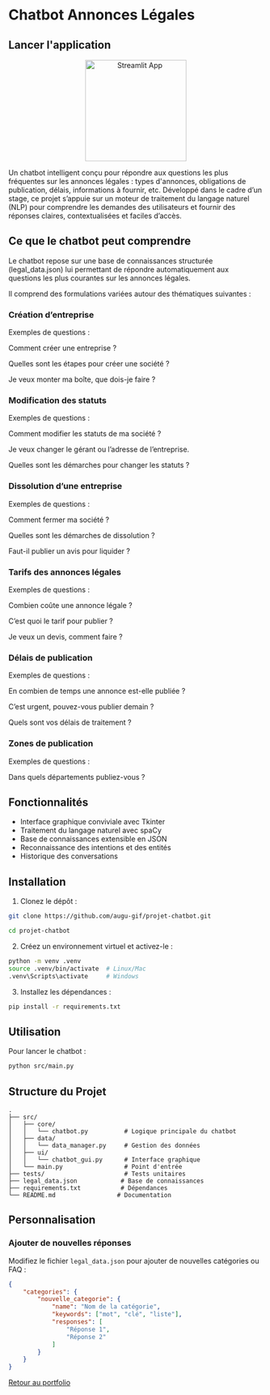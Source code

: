 # Chatbot Annonces Légales

## Lancer l'application

<p align="center">
  <a href="https://augu-gif-projet-chatbot-app-oj9sw8.streamlit.app/">
    <img src="https://streamlit.io/images/brand/streamlit-logo-primary-colormark-darktext.png" alt="Streamlit App" width="200"/>
  </a>
</p>
 

Un chatbot intelligent conçu pour répondre aux questions les plus fréquentes sur les annonces légales : types d'annonces, obligations de publication, délais, informations à fournir, etc. Développé dans le cadre d’un stage, ce projet s’appuie sur un moteur de traitement du langage naturel (NLP) pour comprendre les demandes des utilisateurs et fournir des réponses claires, contextualisées et faciles d’accès.

## Ce que le chatbot peut comprendre

Le chatbot repose sur une base de connaissances structurée (legal_data.json) lui permettant de répondre automatiquement aux questions les plus courantes sur les annonces légales.

Il comprend des formulations variées autour des thématiques suivantes :

### Création d’entreprise

Exemples de questions :

Comment créer une entreprise ?

Quelles sont les étapes pour créer une société ?

Je veux monter ma boîte, que dois-je faire ?

### Modification des statuts

Exemples de questions :

Comment modifier les statuts de ma société ?

Je veux changer le gérant ou l’adresse de l’entreprise.

Quelles sont les démarches pour changer les statuts ?

### Dissolution d’une entreprise

Exemples de questions :

Comment fermer ma société ?

Quelles sont les démarches de dissolution ?

Faut-il publier un avis pour liquider ?

### Tarifs des annonces légales

Exemples de questions :

Combien coûte une annonce légale ?

C’est quoi le tarif pour publier ?

Je veux un devis, comment faire ?

### Délais de publication

Exemples de questions :

En combien de temps une annonce est-elle publiée ?

C’est urgent, pouvez-vous publier demain ?

Quels sont vos délais de traitement ?

### Zones de publication

Exemples de questions :

Dans quels départements publiez-vous ?

## Fonctionnalités

- Interface graphique conviviale avec Tkinter
- Traitement du langage naturel avec spaCy
- Base de connaissances extensible en JSON
- Reconnaissance des intentions et des entités
- Historique des conversations

## Installation

1. Clonez le dépôt :
```bash
git clone https://github.com/augu-gif/projet-chatbot.git

cd projet-chatbot

```

2. Créez un environnement virtuel et activez-le :
```bash
python -m venv .venv
source .venv/bin/activate  # Linux/Mac
.venv\Scripts\activate     # Windows
```

3. Installez les dépendances :
```bash
pip install -r requirements.txt
```

## Utilisation

Pour lancer le chatbot :
```bash
python src/main.py
```

## Structure du Projet

```
.
├── src/
│   ├── core/
│   │   └── chatbot.py          # Logique principale du chatbot
│   ├── data/
│   │   └── data_manager.py     # Gestion des données
│   ├── ui/
│   │   └── chatbot_gui.py      # Interface graphique
│   └── main.py                 # Point d'entrée
├── tests/                      # Tests unitaires
├── legal_data.json            # Base de connaissances
├── requirements.txt           # Dépendances
└── README.md                 # Documentation
```

## Personnalisation

### Ajouter de nouvelles réponses

Modifiez le fichier `legal_data.json` pour ajouter de nouvelles catégories ou FAQ :

```json
{
    "categories": {
        "nouvelle_categorie": {
            "name": "Nom de la catégorie",
            "keywords": ["mot", "clé", "liste"],
            "responses": [
                "Réponse 1",
                "Réponse 2"
            ]
        }
    }
}
```
[Retour au portfolio](https://github.com/augu-gif/mon-portfolio-data-analyst/blob/main/README.md)
